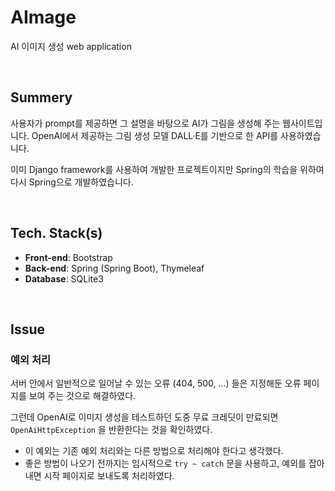# AImage
AI 이미지 생성 web application 

<br>

## Summery
사용자가 prompt를 제공하면 그 설명을 바탕으로 AI가 그림을 생성해 주는 웹사이트입니다. OpenAI에서 제공하는 그림 생성 모델 DALL·E를 기반으로 한 API를 사용하였습니다.<br>

이미 Django framework를 사용하여 개발한 프로젝트이지만 Spring의 학습을 위하여 다시 Spring으로 개발하였습니다.

<br>

## Tech. Stack(s)
* **Front-end**: Bootstrap
* **Back-end**: Spring (Spring Boot), Thymeleaf
* **Database**: SQLite3

<br>


## Issue
### 예외 처리
서버 안에서 일반적으로 일어날 수 있는 오류 (404, 500, ...) 들은 지정해둔 오류 페이지를 보여 주는 것으로 해결하였다. <br>

그런데 OpenAI로 이미지 생성을 테스트하던 도중 무료 크레딧이 만료되면 `OpenAiHttpException` 을 반환한다는 것을 확인하였다.
* 이 예외는 기존 예외 처리와는 다른 방법으로 처리해야 한다고 생각했다.
* 좋은 방법이 나오기 전까지는 임시적으로 `try ~ catch` 문을 사용하고, 예외를 잡아내면 시작 페이지로 보내도록 처리하였다.
